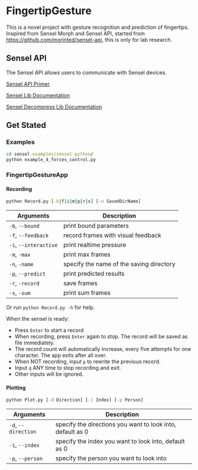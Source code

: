 # FingertipGesture

This is a novel project with gesture recognition and prediction of fingertips. Inspired from Sensel Morph and Sensel API, started from <https://github.com/morinted/sensel-api>, this is only for lab research.

## Sensel API

The Sensel API allows users to communicate with Sensel devices.

[Sensel API Primer](http://guide.sensel.com/api/)

[Sensel Lib Documentation](http://guide.sensel.com/sensel_h/)

[Sensel Decompress Lib Documentation](http://guide.sensel.com/sensel_decompress_h/)

## Get Stated

### Examples

```cmd
cd sensel-examples/sensel-python/
python example_4_forces_control.py
```

### FingertipGestureApp

#### Recording

```cmd
python Record.py [-b|f|i|m|p|r|s] [-n SavedDirName]
```

| Arguments | Description |
| --------- | ----------- |
| `-b`, `--bound` | print bound parameters |
| `-f`, `--feedback` | record frames with visual feedback |
| `-i`, `--interactive` | print realtime pressure |
| `-m`, `-max` | print max frames |
| `-n`, `-name` | specify the name of the saving directory |
| `-p`, `--predict` | print predicted results |
| `-r`, `-record` | save frames |
| `-s`, `-sum` | print sum frames |
Or run `python Record.py -h` for help.

When the sensel is ready:

- Press `Enter` to start a record
- When recording, press `Enter` again to stop. The record will be saved as file immediately.
- The record count will automatically increase, every five attempts for one character. The app exits after all over.
- When NOT recording, input `p` to rewrite the previous record.
- Input `q` ANY time to stop recording and exit.
- Other inputs will be ignored.

#### Plotting

```cmd
python Plot.py [-d Direction] [-i Index] [-p Person]
```

| Arguments | Description |
| --------- | ----------- |
| `-d`, `--direction` | specify the directions you want to look into, default as 0 |
| `-i`, `--index` | specify the index you want to look into, default as 0 |
| `-p`, `--person` | specify the person you want to look into |
